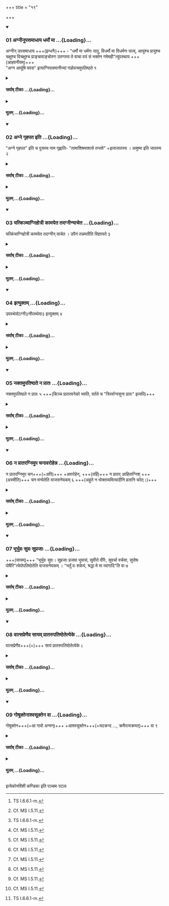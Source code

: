 +++
title = "१९"

+++

<div class="js_include" includetitle="true" newlevelforh1="3" unfilled url="/vedAH_yajuH/taittirIyam/sUtram/ApastambaH/shrautam/vishvAsa-prastutiH/06/19/01_agnInupasamAdhAya_dharmo_mA.md">
<details open><summary><h3>01 अग्नीनुपसमाधाय धर्मो मा ...{Loading}...</h3></summary>

अग्नीन् उपसमाधाय +++(इन्धनैः)+++ - "धर्मो मा धर्मणः पातु, विधर्मो मा विधर्मणः पात्व्, आयुश्च प्रायुश्च चक्षुश्च विचक्षुश्च प्राङ्चावाङ्चोरुग उरुगस्य ते वाचा वयं सं भक्तेन गमेमही"त्युपस्थाय +++(आहवनीयम्)+++  
"अग्न आयूंषि पवस" इत्याग्निपावमानीभ्यां गार्हपत्यमुपतिष्ठते १  

</details>
</div>
<div class="js_include collapsed" newlevelforh1="4" title="सर्वाष् टीकाः" unfilled url="/vedAH_yajuH/taittirIyam/sUtram/ApastambaH/shrautam/sarvASh_TIkAH/06/19/01_agnInupasamAdhAya_dharmo_mA.md">
<details><summary><h4>सर्वाष् टीकाः ...{Loading}...</h4></summary>
<details><summary>थिते</summary>

1. having added fuel to the fires, with dharmo mā dharmaṇaḥ pātu... having stood near (the Āhavanīya-fire) while praising it, the sacrificer stands near the Gārhapatya(-fire) praising it with two verses referring to Agni Pavamāna, beginning with agna ayūmṣi pavase.[^2]  

[^1]: Cf. MS I.5.11.  

[^2]: TS I.6.6.1-m.
</details>
</details>
</div>
<div class="js_include collapsed" newlevelforh1="4" title="मूलम्" unfilled url="/vedAH_yajuH/taittirIyam/sUtram/ApastambaH/shrautam/mUlam/06/19/01_agnInupasamAdhAya_dharmo_mA.md">
<details><summary><h4>मूलम् ...{Loading}...</h4></summary>

अग्नीनुपसमाधाय धर्मो मा धर्मणः पातु विधर्मो मा विधर्मणः पात्वायुश्च प्रायुश्च चक्षुश्च विचक्षुश्च प्राङ्चावाङ्चोरुग उरुगस्य ते वाचा वयं सं भक्तेन गमेमहीत्युपस्थायाग्न आयूंषि पवस इत्याग्निपावमानीभ्यां गार्हपत्यमुपतिष्ठते १
</details>
</div>
<div class="js_include" includetitle="true" newlevelforh1="3" unfilled url="/vedAH_yajuH/taittirIyam/sUtram/ApastambaH/shrautam/vishvAsa-prastutiH/06/19/02_agne_gRhapata_iti.md">
<details open><summary><h3>02 अग्ने गृहपत इति ...{Loading}...</h3></summary>

"अग्ने गृहपत" इति च पुत्रस्य नाम गृह्णाति- "तामाशिषमाशासे तन्तवे" +इत्यजातस्य । अमुष्मा इति जातस्य २  

</details>
</div>
<div class="js_include collapsed" newlevelforh1="4" title="सर्वाष् टीकाः" unfilled url="/vedAH_yajuH/taittirIyam/sUtram/ApastambaH/shrautam/sarvASh_TIkAH/06/19/02_agne_gRhapata_iti.md">
<details><summary><h4>सर्वाष् टीकाः ...{Loading}...</h4></summary>
<details><summary>थिते</summary>

2. And (he also praises) with agne gr̥hapate... Here utters the name. He utters in this way, viz. tāmāśiṣamāśāse tantave[^1] in the case the son is not born; with n.n. (he utters) the case of the born son.[^2]  

[^1]: TS I.6.6.n.

[^2]: Cp. TS I.7.6.5;
</details>
</details>
</div>
<div class="js_include collapsed" newlevelforh1="4" title="मूलम्" unfilled url="/vedAH_yajuH/taittirIyam/sUtram/ApastambaH/shrautam/mUlam/06/19/02_agne_gRhapata_iti.md">
<details><summary><h4>मूलम् ...{Loading}...</h4></summary>

अग्ने गृहपत इति च । पुत्रस्य नाम गृह्णाति तामाशिषमाशासे तन्तव इत्यजातस्य । अमुष्मा इति जातस्य २
</details>
</div>
<div class="js_include" includetitle="true" newlevelforh1="3" unfilled url="/vedAH_yajuH/taittirIyam/sUtram/ApastambaH/shrautam/vishvAsa-prastutiH/06/19/03_yatkinchAgnihotrI_kAmayeta_tadagnInyAcheta.md">
<details open><summary><h3>03 यत्किञ्चाग्निहोत्री कामयेत तदग्नीन्याचेत ...{Loading}...</h3></summary>

यत्किंचाग्निहोत्री कामयेत तदग्नीन् याचेत । उपैनं तन्नमतीति विज्ञायते ३  

</details>
</div>
<div class="js_include collapsed" newlevelforh1="4" title="सर्वाष् टीकाः" unfilled url="/vedAH_yajuH/taittirIyam/sUtram/ApastambaH/shrautam/sarvASh_TIkAH/06/19/03_yatkinchAgnihotrI_kAmayeta_tadagnInyAcheta.md">
<details><summary><h4>सर्वाष् टीकाः ...{Loading}...</h4></summary>
<details><summary>थिते</summary>

3. “Whatever the performer of the Agnihotra desires, he may beg for it to the fires. It indeed comes to him”--thus is known (from a Brāhmaṇa-text).[^1]  

[^1]: MS I.5.12.
</details>
</details>
</div>
<div class="js_include collapsed" newlevelforh1="4" title="मूलम्" unfilled url="/vedAH_yajuH/taittirIyam/sUtram/ApastambaH/shrautam/mUlam/06/19/03_yatkinchAgnihotrI_kAmayeta_tadagnInyAcheta.md">
<details><summary><h4>मूलम् ...{Loading}...</h4></summary>

यत्किञ्चाग्निहोत्री कामयेत तदग्नीन्याचेत । उपैनं तन्नमतीति विज्ञायते ३
</details>
</div>
<div class="js_include" includetitle="true" newlevelforh1="3" unfilled url="/vedAH_yajuH/taittirIyam/sUtram/ApastambaH/shrautam/vishvAsa-prastutiH/06/19/04_upastheyo-gnI.md">
<details open><summary><h3>04 इत्युक्तम् ...{Loading}...</h3></summary>

उपस्थेयोऽग्नी३र्नोपस्थेया३ इत्युक्तम् ४
</details>
</div>
<div class="js_include collapsed" newlevelforh1="4" title="सर्वाष् टीकाः" unfilled url="/vedAH_yajuH/taittirIyam/sUtram/ApastambaH/shrautam/sarvASh_TIkAH/06/19/04_upastheyo-gnI.md">
<details><summary><h4>सर्वाष् टीकाः ...{Loading}...</h4></summary>
<details><summary>थिते</summary>

4. “Should one stand near the fires praising them or should one not stand near the fires praising them?” Thus has been said (in a Brāhmaṇa-text).[^1]  

[^1]: TS I.5.9.6.
</details>
</details>
</div>
<div class="js_include collapsed" newlevelforh1="4" title="मूलम्" unfilled url="/vedAH_yajuH/taittirIyam/sUtram/ApastambaH/shrautam/mUlam/06/19/04_upastheyo-gnI.md">
<details><summary><h4>मूलम् ...{Loading}...</h4></summary>

उपस्थेयोऽग्नी३र्नोपस्थेया३ इत्युक्तम् ४
</details>
</div>
<div class="js_include" includetitle="true" newlevelforh1="3" unfilled url="/vedAH_yajuH/taittirIyam/sUtram/ApastambaH/shrautam/vishvAsa-prastutiH/06/19/05_naktamupatiShThate_na_prAtaH.md">
<details open><summary><h3>05 नक्तमुपतिष्ठते न प्रातः ...{Loading}...</h3></summary>

नक्तमुपतिष्ठते न प्रातः ५ +++(किञ्च प्रातरवनेको भवति, वर्तते च "त्रिरर्वाग्वसुना प्रातः" इत्यपि)+++  

</details>
</div>
<div class="js_include collapsed" newlevelforh1="4" title="सर्वाष् टीकाः" unfilled url="/vedAH_yajuH/taittirIyam/sUtram/ApastambaH/shrautam/sarvASh_TIkAH/06/19/05_naktamupatiShThate_na_prAtaH.md">
<details><summary><h4>सर्वाष् टीकाः ...{Loading}...</h4></summary>
<details><summary>थिते</summary>

5. He (the sacrificer) stands (near the fires praising them) in the night (at the time of evening-Agnihotra); not in the morning.[^1]  

[^1]: Cf. TS I.5.9.5-6.
</details>
</details>
</div>
<div class="js_include collapsed" newlevelforh1="4" title="मूलम्" unfilled url="/vedAH_yajuH/taittirIyam/sUtram/ApastambaH/shrautam/mUlam/06/19/05_naktamupatiShThate_na_prAtaH.md">
<details><summary><h4>मूलम् ...{Loading}...</h4></summary>

नक्तमुपतिष्ठते न प्रातः ५
</details>
</div>
<div class="js_include" includetitle="true" newlevelforh1="3" unfilled url="/vedAH_yajuH/taittirIyam/sUtram/ApastambaH/shrautam/vishvAsa-prastutiH/06/19/06_na_prAtaragnimupa_chanAvarohenna.md">
<details open><summary><h3>06 न प्रातरग्निमुप चनावरोहेन्न ...{Loading}...</h3></summary>

न प्रातरग्निमुप चन+++(=अपि)+++ +अवरोहेन्, +++(तर्हि)+++ न प्रातर् आहिताग्निश् +++(अस्मीति)+++ चन मन्येतेति वाजसनेयकम् ६ +++(अहुते न भोक्तव्यमित्यादीनि व्रतानि चरेत्।)+++  

</details>
</div>
<div class="js_include collapsed" newlevelforh1="4" title="सर्वाष् टीकाः" unfilled url="/vedAH_yajuH/taittirIyam/sUtram/ApastambaH/shrautam/sarvASh_TIkAH/06/19/06_na_prAtaragnimupa_chanAvarohenna.md">
<details><summary><h4>सर्वाष् टीकाः ...{Loading}...</h4></summary>
<details><summary>थिते</summary>

6. “In the morning he should not come down towards the fires, he should not even consider himself as one who has established fires”[^1] —this is the view of the Vājasaneyaka( school).  

[^1]: The sentence is not found in the ŚB.
</details>
</details>
</div>
<div class="js_include collapsed" newlevelforh1="4" title="मूलम्" unfilled url="/vedAH_yajuH/taittirIyam/sUtram/ApastambaH/shrautam/mUlam/06/19/06_na_prAtaragnimupa_chanAvarohenna.md">
<details><summary><h4>मूलम् ...{Loading}...</h4></summary>

न प्रातरग्निमुप चनावरोहेन्न प्रातराहिताग्निश्चन मन्येतेति वाजसनेयकम् ६
</details>
</div>
<div class="js_include" includetitle="true" newlevelforh1="3" unfilled url="/vedAH_yajuH/taittirIyam/sUtram/ApastambaH/shrautam/vishvAsa-prastutiH/06/19/07_bhUrbhuvaH_suvaH_suprajAH.md">
<details open><summary><h3>07 भूर्भुवः सुवः सुप्रजाः ...{Loading}...</h3></summary>

+++(सायम्)+++ "भूर्भुवः सुवः। सुप्रजाः प्रजया भूयासं, सुवीरो वीरैः, सुवर्चा वर्चसा, सुपोषः पोषैरि"त्येवोपतिष्ठेतेति वाजसनेयकम् । "भर्तुं वः शकेयं, श्रद्धा मे मा व्यागादि"ति वा ७  

</details>
</div>
<div class="js_include collapsed" newlevelforh1="4" title="सर्वाष् टीकाः" unfilled url="/vedAH_yajuH/taittirIyam/sUtram/ApastambaH/shrautam/sarvASh_TIkAH/06/19/07_bhUrbhuvaH_suvaH_suprajAH.md">
<details><summary><h4>सर्वाष् टीकाः ...{Loading}...</h4></summary>
<details><summary>थिते</summary>

7. “With bhūrbhuvaḥ svaḥ suprajāḥ prajayā bhūyāsam... with these (formulae) only he should stand near the fires (praising) them in the evening”--this is the view of the Vājasaneyaka( school).[^1] Or with bhartuṁ vaḥ śakeyam....  

[^1]: ŚB II.4.1.1. prescribes this short Upasthāna, the formula is nearer to VSK than to VSM.
</details>
</details>
</div>
<div class="js_include collapsed" newlevelforh1="4" title="मूलम्" unfilled url="/vedAH_yajuH/taittirIyam/sUtram/ApastambaH/shrautam/mUlam/06/19/07_bhUrbhuvaH_suvaH_suprajAH.md">
<details><summary><h4>मूलम् ...{Loading}...</h4></summary>

भूर्भुवः सुवः सुप्रजाः ह्प्रजया भूयासं सुवीरो वीरैः सुवर्चा वर्चसा सुपोषः पोषैरित्येवोपतिष्ठेतेति वाजसनेयकम् । भर्तुं वः शकेयं श्रद्धा मे मा व्यागादिति वा ७
</details>
</div>
<div class="js_include" includetitle="true" newlevelforh1="3" unfilled url="/vedAH_yajuH/taittirIyam/sUtram/ApastambaH/shrautam/vishvAsa-prastutiH/06/19/08_vAtsapreNaiva_sAyam_prAtarupatiShThetetyeke.md">
<details open><summary><h3>08 वात्सप्रेणैव सायम् प्रातरुपतिष्ठेतेत्येके ...{Loading}...</h3></summary>

वात्सप्रेणैव+++(=)+++ सायं प्रातरुपतिष्ठेतेत्येके ८  

</details>
</div>
<div class="js_include collapsed" newlevelforh1="4" title="सर्वाष् टीकाः" unfilled url="/vedAH_yajuH/taittirIyam/sUtram/ApastambaH/shrautam/sarvASh_TIkAH/06/19/08_vAtsapreNaiva_sAyam_prAtarupatiShThetetyeke.md">
<details><summary><h4>सर्वाष् टीकाः ...{Loading}...</h4></summary>
<details><summary>थिते</summary>

8. According to some (ritualists) in the evening and morning he should stand near (the fires) praising them only with the Vātsapra-hymn.[^1]   

[^1]: TS IV.2.2. It is possible that Vātsapta-sāman might have been meant,
</details>
</details>
</div>
<div class="js_include collapsed" newlevelforh1="4" title="मूलम्" unfilled url="/vedAH_yajuH/taittirIyam/sUtram/ApastambaH/shrautam/mUlam/06/19/08_vAtsapreNaiva_sAyam_prAtarupatiShThetetyeke.md">
<details><summary><h4>मूलम् ...{Loading}...</h4></summary>

वात्सप्रेणैव सायं प्रातरुपतिष्ठेतेत्येके ८
</details>
</div>
<div class="js_include" includetitle="true" newlevelforh1="3" unfilled url="/vedAH_yajuH/taittirIyam/sUtram/ApastambaH/shrautam/vishvAsa-prastutiH/06/19/09_goShUktenAshvasUktena_vA.md">
<details open><summary><h3>09 गोषूक्तेनाश्वसूक्तेन वा ...{Loading}...</h3></summary>

गोषूक्तेन+++(=आ गावो अग्मन्)+++ +आश्वसूक्तेन+++(=यदक्रन्द …, क्रमैरत्यक्रमत्)+++ वा ९  

</details>
</div>
<div class="js_include collapsed" newlevelforh1="4" title="सर्वाष् टीकाः" unfilled url="/vedAH_yajuH/taittirIyam/sUtram/ApastambaH/shrautam/sarvASh_TIkAH/06/19/09_goShUktenAshvasUktena_vA.md">
<details><summary><h4>सर्वाष् टीकाः ...{Loading}...</h4></summary>
<details><summary>थिते</summary>

9. Or with Gosūkta[^1] and with Aśvasūkta[^2](-sāmans).3   

[^1]: In the evening.  

[^2]: In the morning.  

[^3]: This is the view of the Jaiminīyas. See Jaiminīyaśrautasūtra 22.
</details>
</details>
</div>
<div class="js_include collapsed" newlevelforh1="4" title="मूलम्" unfilled url="/vedAH_yajuH/taittirIyam/sUtram/ApastambaH/shrautam/mUlam/06/19/09_goShUktenAshvasUktena_vA.md">
<details><summary><h4>मूलम् ...{Loading}...</h4></summary>

गोषूक्तेनाश्वसूक्तेन वा ९
</details>
</div>

  
इत्येकोनविंशी कण्डिका 
इति पञ्चमः पटलः
